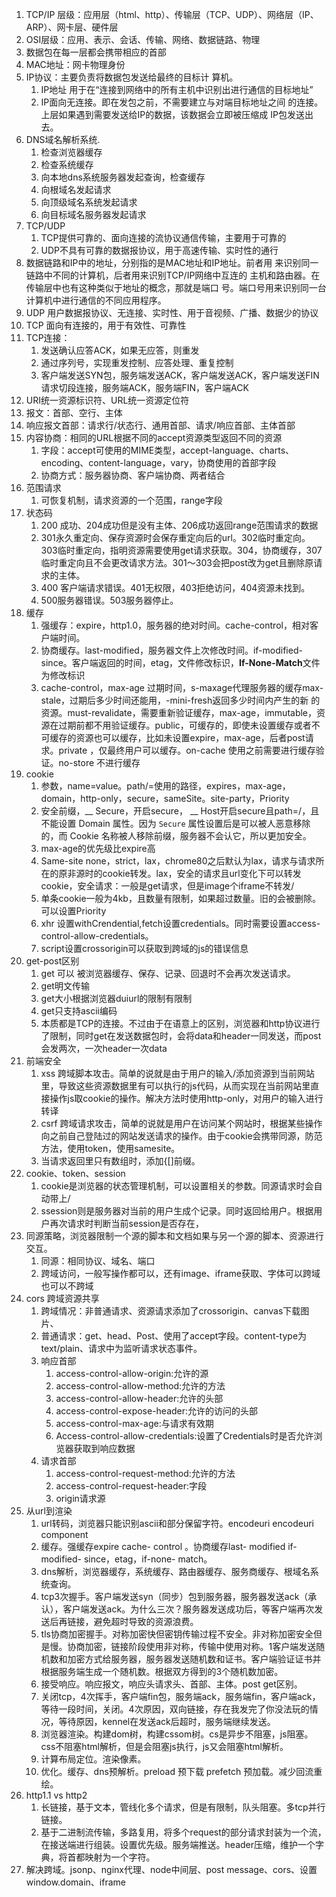 1. TCP/IP 层级：应用层（html、http）、传输层（TCP、UDP）、网络层（IP、ARP）、网卡层、硬件层
2. OSI层级：应用、表示、会话、传输、网络、数据链路、物理
3. 数据包在每一层都会携带相应的首部
4. MAC地址：网卡物理身份
5. IP协议：主要负责将数据包发送给最终的目标计 算机。
    1. IP地址 用于在“连接到网络中的所有主机中识别出进行通信的目标地址”
    2. IP面向无连接。即在发包之前，不需要建立与对端目标地址之间 的连接。上层如果遇到需要发送给IP的数据，该数据会立即被压缩成 IP包发送出去。
6. DNS域名解析系统.    
    1. 检查浏览器缓存
    2. 检查系统缓存
    3. 向本地dns系统服务器发起查询，检查缓存
    4. 向根域名发起请求
    5. 向顶级域名系统发起请求
    6. 向目标域名服务器发起请求
7. TCP/UDP
    1. TCP提供可靠的、面向连接的流协议通信传输，主要用于可靠的
    2. UDP不具有可靠的数据报协议，用于高速传输、实时性的通行
8. 数据链路和IP中的地址，分别指的是MAC地址和IP地址。前者用 来识别同一链路中不同的计算机，后者用来识别TCP/IP网络中互连的 主机和路由器。在传输层中也有这种类似于地址的概念，那就是端口 号。端口号用来识别同一台计算机中进行通信的不同应用程序。
9. UDP 用户数据报协议、无连接、实时性、用于音视频、广播、数据少的协议
10. TCP 面向有连接的，用于有效性、可靠性
11. TCP连接：
      1. 发送确认应答ACK，如果无应答，则重发
      2. 通过序列号，实现重发控制、应答处理、重复控制
      3. 客户端发送SYN包，服务端发送ACK，客户端发送ACK，客户端发送FIN请求切段连接，服务端ACK，服务端FIN，客户端ACK
12. URI统一资源标识符、URL统一资源定位符
13. 报文：首部、空行、主体
14. 响应报文首部：请求行/状态行、通用首部、请求/响应首部、主体首部
15. 内容协商：相同的URL根据不同的accept资源类型返回不同的资源
      1. 字段：accept可使用的MIME类型，accept-language、charts、encoding、content-language，vary，协商使用的首部字段
      2. 协商方式：服务器协商、客户端协商、两者结合
16. 范围请求
      1. 可恢复机制，请求资源的一个范围，range字段
17. 状态码
      1. 200 成功、204成功但是没有主体、206成功返回range范围请求的数据
      2. 301永久重定向、保存资源时会保存重定向后的url。302临时重定向。303临时重定向，指明资源需要使用get请求获取。304，协商缓存，307临时重定向且不会更改请求方法。301～303会把post改为get且删除原请求的主体。
      3. 400 客户端请求错误。401无权限，403拒绝访问，404资源未找到。
      4. 500服务器错误。503服务器停止。
18. 缓存
      1. 强缓存：expire，http1.0，服务器的绝对时间。cache-control，相对客户端时间。
      2. 协商缓存。last-modified，服务器文件上次修改时间。if-modified-since。客户端返回的时间，etag，文件修改标识，**If-None-Match**文件为修改标识
      3. cache-control，max-age 过期时间，s-maxage代理服务器的缓存max-stale，过期后多少时间还能用，-mini-fresh返回多少时间内产生的新 的资源。must-revalidate，需要重新验证缓存，max-age，immutable，资源在过期前都不用验证缓存。public，可缓存的，即使未设置缓存或者不可缓存的资源也可以缓存，比如未设置expire，max-age，后者post请求。private ，仅最终用户可以缓存。on-cache 使用之前需要进行缓存验证。no-store 不进行缓存
19. cookie
      1. 参数，name=value。path/=使用的路径，expires，max-age，domain，http-only，secure，sameSite。site-party，Priority
      2. 安全前缀，__ Secure，开启secure，  __ Host开启secure且path=/，且不能设置 Domain 属性。因为 `Secure` 属性设置后是可以被人恶意移除的，而 Cookie 名称被人移除前缀，服务器不会认它，所以更加安全。
      3. max-age的优先级比expire高
      4. Same-site none，strict，lax，chrome80之后默认为lax，请求与请求所在的原非源时的cookie转发。lax，安全的请求且url变化下可以转发cookie，安全请求：一般是get请求，但是image个iframe不转发/
      5. 单条cookie一般为4kb，且数量有限制，如果超过数量。旧的会被删除。可以设置Priority
      6. xhr 设置withCrendential,fetch设置credentials。同时需要设置access-control-allow-credentials。
      7. script设置crossorigin可以获取到跨域的js的错误信息
20. get-post区别
      1. get 可以 被浏览器缓存、保存、记录、回退时不会再次发送请求。
      2. get明文传输
      3. get大小根据浏览器duiurl的限制有限制
      4. get只支持ascii编码
      5. 本质都是TCP的连接。不过由于在语意上的区别，浏览器和http协议进行了限制，同时get在发送数据包时，会将data和header一同发送，而post会发两次，一次header一次data
21. 前端安全
      1. xss 跨域脚本攻击。简单的说就是由于用户的输入/添加资源到当前网站里，导致这些资源数据里有可以执行的js代码，从而实现在当前网站里直接操作js取cookie的操作。解决方法时使用http-only，对用户的输入进行转译
      2. csrf 跨域请求攻击，简单的说就是用户在访问某个网站时，根据某些操作向之前自己登陆过的网站发送请求的操作。由于cookie会携带同源，防范方法，使用token，使用samesite。
      3. 当请求返回里只有数组时，添加{[]前缀。
22. cookie、token、session
      1. cookie是浏览器的状态管理机制，可以设置相关的参数。同源请求时会自动带上/
      2. ssession则是服务器对当前的用户生成个记录。同时返回给用户。根据用户再次请求时判断当前session是否存在，
23. 同源策略，浏览器限制一个源的脚本和文档如果与另一个源的脚本、资源进行交互。
      1. 同源：相同协议、域名、端口
      2. 跨域访问，一般写操作都可以，还有image、iframe获取、字体可以跨域也可以不跨域
24. cors 跨域资源共享
      1. 跨域情况：非普通请求、资源请求添加了crossorigin、canvas下载图片、
      2. 普通请求：get、head、Post、使用了accept字段。content-type为text/plain、请求中为监听请求状态事件。
      3. 响应首部
          1. access-control-allow-origin:允许的源
          2. access-control-allow-method:允许的方法
          3. access-control-allow-header:允许的头部
          4. access-control-expose-header:允许的访问的头部
          5. access-control-max-age:与请求有效期
          6. Access-control-allow-credentials:设置了Credentials时是否允许浏览器获取到响应数据
      4. 请求首部
          1. access-control-request-method:允许的方法
          2. access-control-request-header:字段
          3. origin请求源
25. 从url到渲染
      1. url转码，浏览器只能识别ascii和部分保留字符。encodeuri encodeuri component
      2. 缓存。强缓存expire cache- control 。协商缓存last- modified if- modified- since，etag，if-none- match。
      3. dns解析，浏览器缓存，系统缓存、路由器缓存、服务商缓存、根域名系统查询。
      4. tcp3次握手。客户端发送syn（同步）包到服务器，服务器发送ack（承认），客户端发送ack。为什么三次？服务器发送成功后，等客户端再次发送后再链接，避免超时导致的资源浪费。
      5. tls协商加密握手。对称加密快但密钥传输过程不安全。非对称加密安全但是慢。协商加密，链接阶段使用非对称，传输中使用对称。1客户端发送随机数和加密方式给服务器，服务器发送随机数和证书。客户端验证证书并根据服务端生成一个随机数。根据双方得到的3个随机数加密。
      6. 接受响应。响应报文，响应头请求头、首部、主体。post get区别。
      7. 关闭tcp，4次挥手，客户端fin包，服务端ack，服务端fin，客户端ack，等待一段时间，关闭。4次原因，双向链接，存在我发完了你没法玩的情况，等待原因，kennel在发送ack后超时，服务端继续发送。
      8. 浏览器渲染。构建dom树，构建cssom树。cs是异步不阻塞，js阻塞。css不阻塞html解析，但是会阻塞js执行，js又会阻塞html解析。
      9. 计算布局定位。渲染像素。
      10. 优化。缓存、dns预解析。preload 预下载 prefetch 预加载。减少回流重绘。
26. http1.1 vs http2
       1. 长链接，基于文本，管线化多个请求，但是有限制，队头阻塞。多tcp并行链接。
       2. 基于二进制流传输，多路复用，将多个request的部分请求封装为一个流，在接送端进行组装。设置优先级。服务端推送。header压缩，维护一个字典，将首都映射为一个字符。
27. 解决跨域。jsonp、nginx代理、node中间层、post message、cors、设置window.domain、iframe